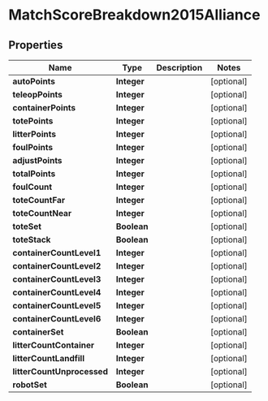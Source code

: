 

# MatchScoreBreakdown2015Alliance

## Properties

Name | Type | Description | Notes
------------ | ------------- | ------------- | -------------
**autoPoints** | **Integer** |  |  [optional]
**teleopPoints** | **Integer** |  |  [optional]
**containerPoints** | **Integer** |  |  [optional]
**totePoints** | **Integer** |  |  [optional]
**litterPoints** | **Integer** |  |  [optional]
**foulPoints** | **Integer** |  |  [optional]
**adjustPoints** | **Integer** |  |  [optional]
**totalPoints** | **Integer** |  |  [optional]
**foulCount** | **Integer** |  |  [optional]
**toteCountFar** | **Integer** |  |  [optional]
**toteCountNear** | **Integer** |  |  [optional]
**toteSet** | **Boolean** |  |  [optional]
**toteStack** | **Boolean** |  |  [optional]
**containerCountLevel1** | **Integer** |  |  [optional]
**containerCountLevel2** | **Integer** |  |  [optional]
**containerCountLevel3** | **Integer** |  |  [optional]
**containerCountLevel4** | **Integer** |  |  [optional]
**containerCountLevel5** | **Integer** |  |  [optional]
**containerCountLevel6** | **Integer** |  |  [optional]
**containerSet** | **Boolean** |  |  [optional]
**litterCountContainer** | **Integer** |  |  [optional]
**litterCountLandfill** | **Integer** |  |  [optional]
**litterCountUnprocessed** | **Integer** |  |  [optional]
**robotSet** | **Boolean** |  |  [optional]



